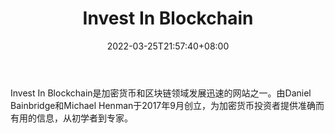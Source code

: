 ﻿---
weight: 
title: "Invest In Blockchain"
description: "Invest In Blockchain是加密货币和区块链领域发展迅速的网站之一"
date: 2022-03-25T21:57:40+08:00
lastmod: 2022-03-25T16:45:40+08:00
draft: false
authors: ["Metabd"]
featuredImage: "invest-in-blockchain.png"
link: ""
tags: ["元宇宙资讯","Invest In Blockchain"]
categories: ["navigation"]
navigation: ["元宇宙资讯"]
lightgallery: true
toc: true
pinned: false
recommend: false
recommend1: false
---
Invest In Blockchain是加密货币和区块链领域发展迅速的网站之一。由Daniel Bainbridge和Michael
Henman于2017年9月创立，为加密货币投资者提供准确而有用的信息，从初学者到专家。
